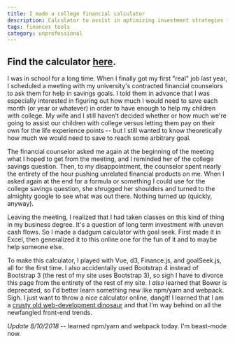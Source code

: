 ```yaml
---
title: I made a college financial calculator
description: Calculator to assist in optimizing investment strategies for future expenses.
tags: finances tools
category: unprofessional
---
```


<div class='page-header text-center well'><h2>Find the calculator <a href='https://daveeargle.com/college-financial-calculator/'>here</a>.</h2></div>

I was in school for a long time. When I finally got my first "real" job last year, I scheduled a meeting with my university's contracted financial counselors to ask them for help in savings goals.
I told them in advance that I was especially interested in figuring out how much I would need to save each month (or year or whatever) in order to have enough to help my children with college. My wife and I still haven't decided whether or how much we're going to assist our children with college versus letting them pay on their own for the life experience points -- but I still wanted to know theoretically how much we would need to save to reach some arbitrary goal.

The financial counselor asked me again at the beginning of the meeting what I hoped to get from the meeting, and I reminded her of the college savings question. Then, to my disappointment, the counselor spent nearly the entirety of the hour pushing unrelated financial products on me. When I asked again at the end for a formula or something I could use for the college savings question, she shrugged her shoulders and turned to the almighty google to see what was out there. Nothing turned up (quickly, anyway).

Leaving the meeting, I realized that I had taken classes on this kind of thing in my business degree. It's a question of long term investment with uneven cash flows. So I made a dadgum calculator with goal seek. First made it in Excel, then generalized it to this online one for the fun of it and to maybe help someone else.

To make this calculator, I played with Vue, d3, Finance.js, and goalSeek.js, all for the first time. I also accidentally used Bootstrap 4 instead of Bootstrap 3 (the rest of my site uses Bootstrap 3), so sigh I have to divorce this page from the entirety of the rest of my site. I <em>also</em> learned that Bower is deprecated, so I'd better learn something new like npm/yarn and webpack. Sigh. I just want to throw a nice calculator online, dangit! I learned that I am a [crusty old web-development dinosaur](https://medium.com/the-node-js-collection/modern-javascript-explained-for-dinosaurs-f695e9747b70) and that I'm way behind on all the newfangled front-end trends.

*Update 8/10/2018* -- learned npm/yarn and webpack today. I'm beast-mode now.
